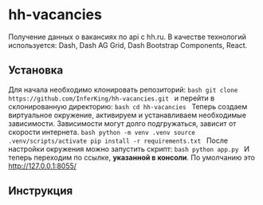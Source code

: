 # hh-vacancies

Получение данных о вакансиях по api с hh.ru. 
В качестве технологий используется: Dash, Dash AG Grid, Dash Bootstrap Components, React.

## Установка

Для начала необходимо клонировать репозиторий:
`bash
git clone https://github.com/InferKing/hh-vacancies.git
`
и перейти в склонированную директорию:
`bash
cd hh-vacancies
`
Теперь создаем виртуальное окружение, активируем и устанавливаем необходимые зависимости. Зависимости могут долго подгружаться, зависит от скорости интернета.
`bash
python -m venv .venv
source .venv/scripts/activate
pip install -r requirements.txt
`
После настройки окружения можно запустить скрипт:
`bash
python app.py
`
И теперь переходим по ссылке, **указанной в консоли**. По умолчанию это <http://127.0.0.1:8055/>

## Инструкция

